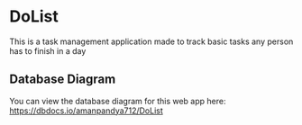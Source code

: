 # DoList
This is a task management application made to track basic tasks any person has to finish in a day

## Database Diagram
You can view the database diagram for this web app here:
https://dbdocs.io/amanpandya712/DoList